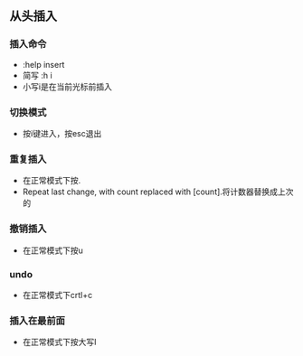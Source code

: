 ## 从头插入

### 插入命令
- :help insert
- 简写 :h i
- 小写i是在当前光标前插入

### 切换模式
- 按i键进入，按esc退出

### 重复插入
- 在正常模式下按.
- Repeat last change, with count replaced with [count].将计数器替换成上次的

### 撤销插入
- 在正常模式下按u

### undo
- 在正常模式下crtl+c

### 插入在最前面
- 在正常模式下按大写I